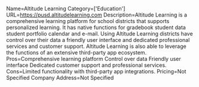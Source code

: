Name=Altitude Learning
Category=['Education']
URL=https://pusd.altitudelearning.com
Description=Altitude Learning is a comprehensive learning platform for school districts that supports personalized learning. It has native functions for gradebook student data student portfolio calendar and e-mail. Using Altitude Learning districts have control over their data a friendly user interface and dedicated professional services and customer support. Altitude Learning is also able to leverage the functions of an extensive third-party app ecosystem.
Pros=Comprehensive learning platform Control over data Friendly user interface Dedicated customer support and professional services.
Cons=Limited functionality with third-party app integrations.
Pricing=Not Specified
Company Address=Not Specified
